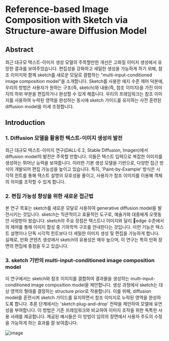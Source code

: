 # Reference-based Image Composition with Sketch via Structure-aware Diffusion Model

## Abstract
최근 대규모 텍스트-이미지 생성 모델의 주목할만한 개선은 고화질 이미지 생성에서 유망한 결과를 보여주었습니다. 편집성을 강화하고 세밀한 생성을 가능하게 하기 위해, 참조 이미지와 함께 sketch를 새로운 모달로 결합하는 "multi-input-conditioned image composition model"을 소개합니다. Sketch를 사용한 에지 수준 제어 덕분에, 우리의 방법은 사용자가 원하는 구조(즉, sketch)와 내용(즉, 참조 이미지)을 가진 이미지의 하위 부분을 편집하거나 완성할 수 있게 해줍니다. 우리의 프레임워크는 참조 이미지를 사용하여 누락된 영역을 완성하는 동시에 sketch 가이드를 유지하는 사전 훈련된 diffusion model을 미세 조정합니다.

## Introduction

### 1. Diffusion 모델을 활용한 텍스트-이미지 생성의 발전
최근 대규모 텍스트-이미지 연구(DALL-E 2, Stable Diffusion, Imagen)에서 diffusion model의 발전은 주목할 만합니다. 이들은 텍스트 입력으로 복잡한 이미지를 생성하는 뛰어난 능력을 보여줍니다. 이러한 기본 생성 모델을 기반으로, 다양한 접근 방식이 개발되어 편집 가능성을 높이고 있습니다. 특히, 'Paint-by-Example' 방식은 시각적 힌트를 통해 텍스트 설명의 모호성을 줄이고, 사용자가 참조 이미지를 이용해 객체의 의미를 조작할 수 있게 합니다.  

### 2. 편집 가능성 향상을 위한 새로운 접근법
본 연구 목표는 sketch를 새로운 모달로 사용하여 generative diffusion model을 발전시키는 것입니다. sketch는 직관적이고 효율적인 도구로, 예술가와 대중에게 오랫동안 사랑받아 왔습니다. sketch의 주요 장점은 텍스트나 이미지와 달리 edge 수준에서의 제어를 통해 이미지 합성 중 기하학적 구조를 안내한다는 것입니다. 이런 기능은 텍스트 설명이나 단독 시각적 힌트보다 더 세밀한 이미지 생성 및 편집을 가능하게 합니다. 실제로, 만화 콘텐츠 생성에서 sketch의 유용성은 매우 높으며, 이 연구는 특히 만화 장면의 편집에 중점을 두고 있습니다.  

### 3. sketch 기반의 multi-input-conditioned image composition model
이 연구에서는 sketch와 참조 이미지를 결합하여 결과물을 생성하는 multi-input-conditioned image composition model을 제안합니다. 생성 과정에서 sketch는 대상 영역의 형태를 결정하는 structure prior로 작용합니다. 이를 위해, diffusion model을 훈련시켜 sketch 가이드를 유지하면서 참조 이미지로 누락된 영역을 완성하도록 합니다. 추론 단계에서는 'sketch plug-and-drop' 전략을 제안하여 모델에 유연성을 부여합니다. 이 방법은 기존 프레임워크와 비교하여 이미지 조작을 위한 독특한 사용 사례를 제공합니다. 제공된 예시들은 이 방법이 임의의 장면에서 사용자 주도의 수정을 가능하게 하는 효과를 잘 보여줍니다.  





![image](https://github.com/kyugorithm/TIL/assets/40943064/bed7298f-0656-4b37-8608-1899568b54d2)
